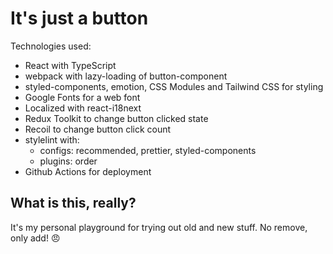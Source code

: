 # It's just a button

Technologies used:

- React with TypeScript
- webpack with lazy-loading of button-component
- styled-components, emotion, CSS Modules and Tailwind CSS for styling
- Google Fonts for a web font
- Localized with react-i18next
- Redux Toolkit to change button clicked state
- Recoil to change button click count
- stylelint with:
  - configs: recommended, prettier, styled-components
  - plugins: order
- Github Actions for deployment

## What is this, really?

It's my personal playground for trying out old and new stuff. No remove, only add! 😠
